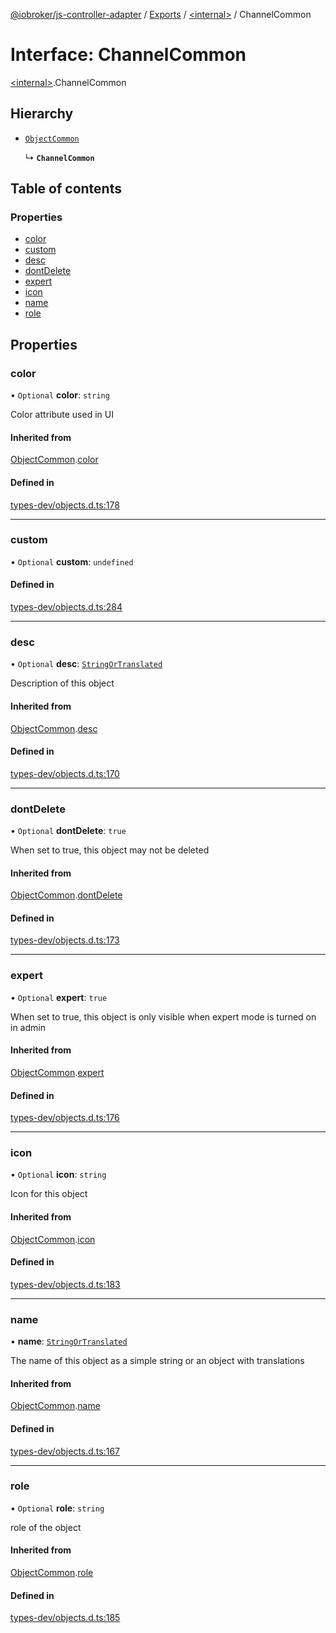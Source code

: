 [@iobroker/js-controller-adapter](../README.md) / [Exports](../modules.md) / [\<internal\>](../modules/internal_.md) / ChannelCommon

# Interface: ChannelCommon

[\<internal\>](../modules/internal_.md).ChannelCommon

## Hierarchy

- [`ObjectCommon`](internal_.ObjectCommon.md)

  ↳ **`ChannelCommon`**

## Table of contents

### Properties

- [color](internal_.ChannelCommon.md#color)
- [custom](internal_.ChannelCommon.md#custom)
- [desc](internal_.ChannelCommon.md#desc)
- [dontDelete](internal_.ChannelCommon.md#dontdelete)
- [expert](internal_.ChannelCommon.md#expert)
- [icon](internal_.ChannelCommon.md#icon)
- [name](internal_.ChannelCommon.md#name)
- [role](internal_.ChannelCommon.md#role)

## Properties

### color

• `Optional` **color**: `string`

Color attribute used in UI

#### Inherited from

[ObjectCommon](internal_.ObjectCommon.md).[color](internal_.ObjectCommon.md#color)

#### Defined in

[types-dev/objects.d.ts:178](https://github.com/ioBroker/ioBroker.js-controller/blob/04f0eac95/packages/types-dev/objects.d.ts#L178)

___

### custom

• `Optional` **custom**: `undefined`

#### Defined in

[types-dev/objects.d.ts:284](https://github.com/ioBroker/ioBroker.js-controller/blob/04f0eac95/packages/types-dev/objects.d.ts#L284)

___

### desc

• `Optional` **desc**: [`StringOrTranslated`](../modules/internal_.md#stringortranslated)

Description of this object

#### Inherited from

[ObjectCommon](internal_.ObjectCommon.md).[desc](internal_.ObjectCommon.md#desc)

#### Defined in

[types-dev/objects.d.ts:170](https://github.com/ioBroker/ioBroker.js-controller/blob/04f0eac95/packages/types-dev/objects.d.ts#L170)

___

### dontDelete

• `Optional` **dontDelete**: ``true``

When set to true, this object may not be deleted

#### Inherited from

[ObjectCommon](internal_.ObjectCommon.md).[dontDelete](internal_.ObjectCommon.md#dontdelete)

#### Defined in

[types-dev/objects.d.ts:173](https://github.com/ioBroker/ioBroker.js-controller/blob/04f0eac95/packages/types-dev/objects.d.ts#L173)

___

### expert

• `Optional` **expert**: ``true``

When set to true, this object is only visible when expert mode is turned on in admin

#### Inherited from

[ObjectCommon](internal_.ObjectCommon.md).[expert](internal_.ObjectCommon.md#expert)

#### Defined in

[types-dev/objects.d.ts:176](https://github.com/ioBroker/ioBroker.js-controller/blob/04f0eac95/packages/types-dev/objects.d.ts#L176)

___

### icon

• `Optional` **icon**: `string`

Icon for this object

#### Inherited from

[ObjectCommon](internal_.ObjectCommon.md).[icon](internal_.ObjectCommon.md#icon)

#### Defined in

[types-dev/objects.d.ts:183](https://github.com/ioBroker/ioBroker.js-controller/blob/04f0eac95/packages/types-dev/objects.d.ts#L183)

___

### name

• **name**: [`StringOrTranslated`](../modules/internal_.md#stringortranslated)

The name of this object as a simple string or an object with translations

#### Inherited from

[ObjectCommon](internal_.ObjectCommon.md).[name](internal_.ObjectCommon.md#name)

#### Defined in

[types-dev/objects.d.ts:167](https://github.com/ioBroker/ioBroker.js-controller/blob/04f0eac95/packages/types-dev/objects.d.ts#L167)

___

### role

• `Optional` **role**: `string`

role of the object

#### Inherited from

[ObjectCommon](internal_.ObjectCommon.md).[role](internal_.ObjectCommon.md#role)

#### Defined in

[types-dev/objects.d.ts:185](https://github.com/ioBroker/ioBroker.js-controller/blob/04f0eac95/packages/types-dev/objects.d.ts#L185)
